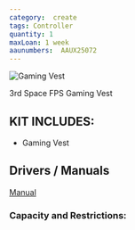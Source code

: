 ```yaml
---
category:  create
tags: Controller
quantity: 1
maxLoan: 1 week
aaunumbers:  AAUX25072
---
```

![Gaming Vest](https://static.thcdn.com/images/large/webp/productimg/1600/1600/10285343-4025216444104903.jpg)

3rd Space FPS Gaming Vest
## KIT INCLUDES:
-  Gaming Vest

## Drivers / Manuals
[Manual](https://www.dragonsteelmods.com/3rd-space-gaming-vest-full-review-2/)



### Capacity and Restrictions:
